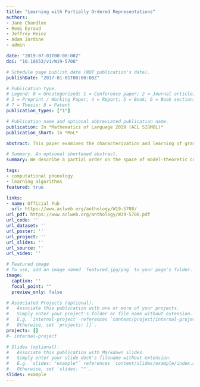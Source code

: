 ```yaml
---
title: "Learning with Partially Ordered Representations"
authors:
- Jane Chandlee
- Remi Eyraud
- Jeffrey Heinz
- Adam Jardine
- admin

date: "2019-07-01T00:00:00Z"
doi: "10.18653/v1/W19-5708"

# Schedule page publish date (NOT publication's date).
publishDate: "2017-01-01T00:00:00Z"

# Publication type.
# Legend: 0 = Uncategorized; 1 = Conference paper; 2 = Journal article;
# 3 = Preprint / Working Paper; 4 = Report; 5 = Book; 6 = Book section;
# 7 = Thesis; 8 = Patent
publication_types: ["1"]

# Publication name and optional abbreviated publication name.
publication: In *Mathematics of Language 2019 (ACL SIGMOL)*
publication_short: In *MoL*

abstract: This paper examines the characterization and learning of grammars defined with enriched representational models. Model-theoretic approaches to formal language theory traditionally assume that each position in a string belongs to exactly one unary relation. We consider unconventional string models where positions can have multiple, shared properties, which are arguably useful in many applications. We show the structures given by these models are partially ordered, and present a learning algorithm that exploits this ordering relation to effectively prune the hypothesis space. We prove this learning algorithm, which takes positive examples as input, finds the most general grammar which covers the data.

# Summary. An optional shortened abstract.
summary: We describe a partial order on the space of model-theoretic constraints and a learning algorithm for constraint inference.

tags:
- computational phonology
- learning algorithms
featured: true

links:
- name: Official Pub
  url: https://www.aclweb.org/anthology/W19-5708/
url_pdf: https://www.aclweb.org/anthology/W19-5708.pdf
url_code: ''
url_dataset: ''
url_poster: ''
url_project: ''
url_slides: ''
url_source: ''
url_video: ''

# Featured image
# To use, add an image named `featured.jpg/png` to your page's folder.
image:
  caption: ''
  focal_point: ""
  preview_only: false

# Associated Projects (optional).
#   Associate this publication with one or more of your projects.
#   Simply enter your project's folder or file name without extension.
#   E.g. `internal-project` references `content/project/internal-project/index.md`.
#   Otherwise, set `projects: []`.
projects: []
#- internal-project

# Slides (optional).
#   Associate this publication with Markdown slides.
#   Simply enter your slide deck's filename without extension.
#   E.g. `slides: "example"` references `content/slides/example/index.md`.
#   Otherwise, set `slides: ""`.
slides: example
---
```

